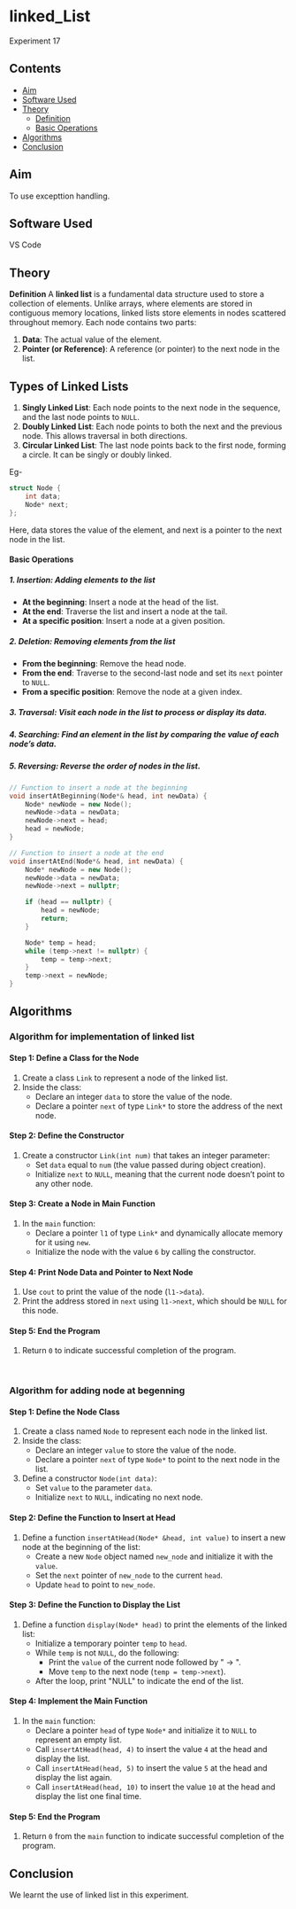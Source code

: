 # linked_List
Experiment 17

## Contents
- [Aim](#aim)
- [Software Used](#software-used)
- [Theory](#theory)
  * [Definition](#definition)
  * [Basic Operations](#basicoperations)
- [Algorithms](#algorithms)
- [Conclusion](#conclusion)

## Aim 
To use excepttion handling.

## Software Used 
VS Code

## Theory
**Definition**
A **linked list** is a fundamental data structure used to store a collection of elements. Unlike arrays, where elements are stored in contiguous memory locations, linked lists store elements in nodes scattered throughout memory. Each node contains two parts:

1. **Data**: The actual value of the element.
2. **Pointer (or Reference)**: A reference (or pointer) to the next node in the list.

## Types of Linked Lists
1. **Singly Linked List**: Each node points to the next node in the sequence, and the last node points to `NULL`.
2. **Doubly Linked List**: Each node points to both the next and the previous node. This allows traversal in both directions.
3. **Circular Linked List**: The last node points back to the first node, forming a circle. It can be singly or doubly linked.

Eg-
```cpp
struct Node {
    int data;
    Node* next;
};
```

Here, data stores the value of the element, and next is a pointer to the next node in the list.
#### Basic Operations

##### 1. Insertion: Adding elements to the list

- **At the beginning**: Insert a node at the head of the list.
- **At the end**: Traverse the list and insert a node at the tail.
- **At a specific position**: Insert a node at a given position.

##### 2. Deletion: Removing elements from the list

- **From the beginning**: Remove the head node.
- **From the end**: Traverse to the second-last node and set its `next` pointer to `NULL`.
- **From a specific position**: Remove the node at a given index.

##### 3. Traversal: Visit each node in the list to process or display its data.

##### 4. Searching: Find an element in the list by comparing the value of each node’s data.

##### 5. Reversing: Reverse the order of nodes in the list.

```cpp
// Function to insert a node at the beginning
void insertAtBeginning(Node*& head, int newData) {
    Node* newNode = new Node();
    newNode->data = newData;
    newNode->next = head;
    head = newNode;
}
```
```cpp
// Function to insert a node at the end
void insertAtEnd(Node*& head, int newData) {
    Node* newNode = new Node();
    newNode->data = newData;
    newNode->next = nullptr;

    if (head == nullptr) {
        head = newNode;
        return;
    }

    Node* temp = head;
    while (temp->next != nullptr) {
        temp = temp->next;
    }
    temp->next = newNode;
}
```

## Algorithms
### Algorithm for implementation of linked list
#### Step 1: Define a Class for the Node
1. Create a class `Link` to represent a node of the linked list.
2. Inside the class:
   - Declare an integer `data` to store the value of the node.
   - Declare a pointer `next` of type `Link*` to store the address of the next node.
   
#### Step 2: Define the Constructor
1. Create a constructor `Link(int num)` that takes an integer parameter:
   - Set `data` equal to `num` (the value passed during object creation).
   - Initialize `next` to `NULL`, meaning that the current node doesn’t point to any other node.

#### Step 3: Create a Node in Main Function
1. In the `main` function:
   - Declare a pointer `l1` of type `Link*` and dynamically allocate memory for it using `new`.
   - Initialize the node with the value `6` by calling the constructor.
   
#### Step 4: Print Node Data and Pointer to Next Node
1. Use `cout` to print the value of the node (`l1->data`).
2. Print the address stored in `next` using `l1->next`, which should be `NULL` for this node.

#### Step 5: End the Program
1. Return `0` to indicate successful completion of the program.
<br>


### Algorithm for adding node at begenning

#### Step 1: Define the Node Class
1. Create a class named `Node` to represent each node in the linked list.
2. Inside the class:
   - Declare an integer `value` to store the value of the node.
   - Declare a pointer `next` of type `Node*` to point to the next node in the list.
3. Define a constructor `Node(int data)`:
   - Set `value` to the parameter `data`.
   - Initialize `next` to `NULL`, indicating no next node.

#### Step 2: Define the Function to Insert at Head
1. Define a function `insertAtHead(Node* &head, int value)` to insert a new node at the beginning of the list:
   - Create a new `Node` object named `new_node` and initialize it with the `value`.
   - Set the `next` pointer of `new_node` to the current `head`.
   - Update `head` to point to `new_node`.

#### Step 3: Define the Function to Display the List
1. Define a function `display(Node* head)` to print the elements of the linked list:
   - Initialize a temporary pointer `temp` to `head`.
   - While `temp` is not `NULL`, do the following:
     - Print the `value` of the current node followed by " -> ".
     - Move `temp` to the next node (`temp = temp->next`).
   - After the loop, print "NULL" to indicate the end of the list.

#### Step 4: Implement the Main Function
1. In the `main` function:
   - Declare a pointer `head` of type `Node*` and initialize it to `NULL` to represent an empty list.
   - Call `insertAtHead(head, 4)` to insert the value `4` at the head and display the list.
   - Call `insertAtHead(head, 5)` to insert the value `5` at the head and display the list again.
   - Call `insertAtHead(head, 10)` to insert the value `10` at the head and display the list one final time.

#### Step 5: End the Program
1. Return `0` from the `main` function to indicate successful completion of the program.

## Conclusion
We learnt the use of linked list in this experiment.
